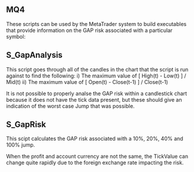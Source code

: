 MQ4
---

These scripts can be used by the MetaTrader system to build executables that provide information
on the GAP risk associated with a particular symbol:

S_GapAnalysis
-------------

This script goes through all of the candles in the chart that the script is run against to find
the following:
i) The maximum value of [ High(t) - Low(t) ] / Mid(t)
ii) The maximum value of [ Open(t) - Close(t-1) ] / Close(t-1)

It is not possible to properly analse the GAP risk within a candlestick chart because it does not
have the tick data present, but these should give an indication of the worst case Jump that was
possible.

S_GapRisk
---------

This scipt calculates the GAP risk associated with a 10%, 20%, 40% and 100% jump.

When the profit and account currency are not the same, the TickValue can change quite rapidly
due to the foreign exchange rate impacting the risk.